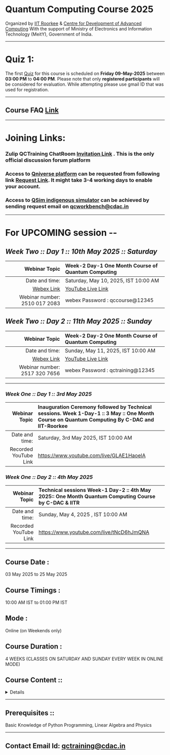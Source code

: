 
# Quantum Computing Course 2025

Organized by [IIT Roorkee](https://www.iitr.ac.in/) & [Centre for Development of Advanced Computing](https://www.cdac.in/) With the support of Ministry of Electronics and Information Technology (MeitY), Government of India.

------------------------------------------------------------
# Quiz 1:

The  first [Quiz](https://forms.gle/Xo5T9Ysx3YhEWgGB9) for this course is scheduled on **Friday 09-May-2025** between **03:00 PM** to **04:00 PM**. Please note that only **registered participants** will be considered for evaluation. While attempting please use gmail ID that was used for registration. 

------------------------------------------------------------
## Course FAQ [Link](http://bit.ly/4lZrLqA)
--------------------------------------------------------------
# Joining Links:

### Zulip QCTraining ChatRoom [Invitation Link](https://qc-training-cdac.zulipchat.com/join/rg42m57vtdlja7e5jtfbq5ce/) . This is the only official discussion forum platform
### Access to [Qniverse platform](https://qniverse.in/) can be requested from following link [Request Link](https://qniverse.in/getting-access-qniverse/). It might take 3-4 working days to enable your account.
### Access to [QSim indigenous simulator](https://qctoolkit.in/qsim-get-access/)  can be achieved by sending request email on qcworkbench@cdac.in
-----------------------------------------------------
#  For UPCOMING session --
## *Week Two :: Day 1 :: 10th May 2025 :: Saturday* 

| Webinar Topic   | Week-2 Day-1 One Month Course of Quantum Computing|
| -------------: | :------------- |
| Date and time: | Saturday, May 10, 2025, IST 10:00 AM  |
| [Webex Link](https://quantumacc.webex.com/quantumacc/j.php?MTID=m1ce90f9d1048eb83db647bebec4ae9f9)| [YouTube Live Link](https://youtube.com/live/MCOyY4O7Z0c )
| Webinar number: 2510 017 2083 | webex Password :  qccourse@12345 |

## *Week Two :: Day 2 :: 11th May 2025 :: Sunday*

| Webinar Topic   | Week-2 Day-2 One Month Course of Quantum Computing|
| -------------: | :------------- |
| Date and time: | Sunday, May 11, 2025, IST 10:00 AM  |
| [Webex Link](https://quantumacc.webex.com/quantumacc/j.php?MTID=ma55030ddce980700aed3be274ae1af77)| [YouTube Live Link](https://youtube.com/live/kG5Lq5khWn4)
| Webinar number:  2517 320 7656 | webex Password :  qctraining@12345 |
------------------------------------------------------------------------------------------------
### *Week One :: Day 1 :: 3rd May 2025* 
 

| Webinar Topic   | Inauguration Ceremony followed by Technical sessions. Week 1-Day-1 :: 3 May :: One Month Course on Quantum Computing By C-DAC and IIT-Roorkee|
| -------------: | :------------- |
| Date and time: | Saturday, 3rd May 2025, IST 10:00 AM  |
|Recorded YouTube Link  |https://www.youtube.com/live/GLAE1HaoelA  |


### *Week One :: Day 2 :: 4th May 2025* 

| Webinar Topic   | Technical sessions Week-1 Day-2 :: 4th May 2025:: One Month Quantum Computing Course by C-DAC & IITR |
| -------------: | :------------- |
| Date and time: | Sunday, May 4, 2025 , IST 10:00 AM |
| Recorded YouTube Link  |https://www.youtube.com/live/tNcD6hJmQNA    |

__________________________________________
## Course Date : 
03 May 2025 to 25 May 2025

## Course Timings : 
10:00 AM IST to 01:00 PM IST

## Mode : 
Online (on Weekends only)

## Course Duration :
4 WEEKS (CLASSES ON SATURDAY AND SUNDAY EVERY WEEK IN ONLINE MODE)

## Course Content ::

<Details>
  
#### Week 1 :: Introduction & Basic operations:
• Intro to qubits, Single qubit states, vector spaces and bases. 

• Basics instructions on using Quantum Simulators with examples.

• Quantum gates (single qubit), Multi qubit states, Entanglement and Teleportation.

• Quantum Simulators examples on Teleportation and Superdense coding.

#### Week 2 :: Multi qubit transformations & Boolean Functions:

• Multi qubit computational basis, Multi qubit gates/measurements, Universal quantum gates and approximation of quantum gates.

• Quantum Simulators examples for topics covered.

• Quantum versions of classical operations, reversible classical gates, Boolean function oracles (construction and complexity).

• Quantum Simulators examples for topics covered.


#### Week 3 :: Basic quantum algorithms:
• Deutsch and Deutsch algorithm (with a few comments on the quantum advantage)

• Quantum Simulators demonstration of the algorithm.

• Simon’s algorithm (with a few comments on hybrid quantum algorithms) 

• Quantum Simulators demonstration of the algorithm.


#### Week 4 :: Advanced quantum algorithms & QML:

• Grover’s search algorithm, Harrow–Hassidim–Lloyd (HHL) algorithm, VQE algorithm etc.

• Introduction to QSim

• Quantum Machine Learning

</Details>

---------------------------

## Prerequisites ::
Basic Knowledge of Python Programming, Linear Algebra and Physics

---------------------------

## Contact Email Id: qctraining@cdac.in

